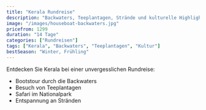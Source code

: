 ```yaml
---
title: "Kerala Rundreise"
description: "Backwaters, Teeplantagen, Strände und kulturelle Highlights."
image: "/images/houseboat-backwaters.jpg"
pricefrom: 1299
duration: "14 Tage"
categories: ["Rundreisen"]
tags: ["Kerala", "Backwaters", "Teeplantagen", "Kultur"]
bestSeason: "Winter, Frühling"
---
```


Entdecken Sie Kerala bei einer unvergesslichen Rundreise:
- Bootstour durch die Backwaters
- Besuch von Teeplantagen
- Safari im Nationalpark
- Entspannung an Stränden
